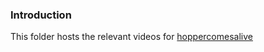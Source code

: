 ### Introduction

This folder hosts the relevant videos for [hoppercomesalive](https://hoppercomesalive.com)
